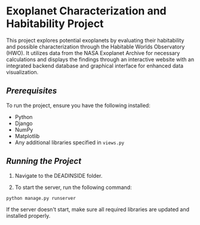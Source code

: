 # **Exoplanet Characterization and Habitability Project**

This project explores potential exoplanets by evaluating their habitability and possible characterization through the Habitable Worlds Observatory (HWO). It utilizes data from the NASA Exoplanet Archive for necessary calculations and displays the findings through an interactive website with an integrated backend database and graphical interface for enhanced data visualization.

## *Prerequisites*

To run the project, ensure you have the following installed:
- Python
- Django
- NumPy
- Matplotlib
- Any additional libraries specified in `views.py`

## *Running the Project*

1. Navigate to the DEADINSIDE folder.

2. To start the server, run the following command:

```bash
python manage.py runserver
```


If the server doesn't start, make sure all required libraries are updated and installed properly.
